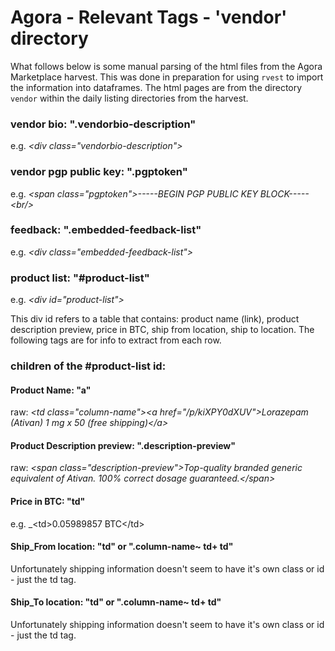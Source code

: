 # Agora - Relevant Tags - 'vendor' directory

What follows below is some manual parsing of the html files from the Agora Marketplace harvest. This was done in preparation for using `rvest` to import the information into dataframes. The html pages are from the directory `vendor` within the daily listing directories from the harvest. 

### vendor bio: ".vendorbio-description"

e.g. _\<div class="vendorbio-description">_

### vendor pgp public key: ".pgptoken"

e.g. _\<span class="pgptoken">-----BEGIN PGP PUBLIC KEY BLOCK-----\<br/>_


### feedback: ".embedded-feedback-list"

e.g. _\<div class="embedded-feedback-list">_

### product list: "#product-list" 

e.g. _\<div id="product-list">_

This div id refers to a table that contains: product name (link), product description preview, price in BTC, ship from location, ship to location. The following tags are for info to extract from each row. 

### children of the #product-list id:

#### Product Name: "a"

raw: _\<td class="column-name">\<a href="/p/kiXPY0dXUV">Lorazepam (Ativan) 1 mg x 50 (free shipping)\</a>_

#### Product Description preview: ".description-preview"

raw: _\<span class="description-preview">Top-quality branded generic equivalent of Ativan. 100% correct dosage guaranteed.\</span>_

#### Price in BTC: "td"

e.g. _\<td>0.05989857 BTC\</td>

#### Ship_From location: "td" or ".column-name~ td+ td"

Unfortunately shipping information doesn't seem to have it's own class or id - just the td tag. 

#### Ship\_To location: "td" or ".column-name~ td+ td"

Unfortunately shipping information doesn't seem to have it's own class or id - just the td tag. 